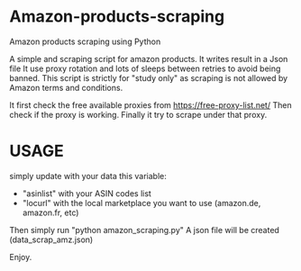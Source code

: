 # Amazon-products-scraping
Amazon products scraping using Python

A simple and scraping script for amazon products. It writes result in a Json file
It use proxy rotation and lots of sleeps between retries to avoid being banned.
This script is strictly for "study only" as scraping is not allowed by Amazon terms and conditions.

It first check the free available proxies from https://free-proxy-list.net/
Then check if the proxy is working.
Finally it try to scrape under that proxy.

# USAGE
simply update with your data this variable:
- "asinlist" 
  with your ASIN codes list
- "locurl"
  with the local marketplace you want to use (amazon.de, amazon.fr, etc)

Then simply run "python amazon_scraping.py"
A json file will be created (data_scrap_amz.json)
  
Enjoy.
